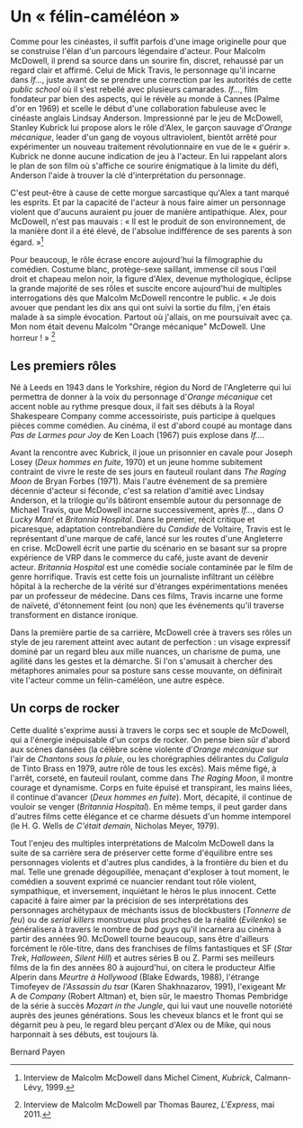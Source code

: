 # Un «&nbsp;félin-caméléon&nbsp;»

Comme pour les cinéastes, il suffit parfois d'une image originelle pour que se construise l'élan d'un parcours légendaire d'acteur. Pour Malcolm McDowell, il prend sa source dans un sourire fin, discret, rehaussé par un regard clair et affirmé. Celui de Mick Travis, le personnage qu'il incarne dans *If...*, juste avant de se prendre une correction par les autorités de cette *public school* où il s'est rebellé avec plusieurs camarades. *If...*, film fondateur par bien des aspects, qui le révèle au monde à Cannes (Palme d'or en 1969) et scelle le début d'une collaboration fabuleuse avec le cinéaste anglais Lindsay Anderson. Impressionné par le jeu de McDowell, Stanley Kubrick lui propose alors le rôle d'Alex, le garçon sauvage d'*Orange mécanique*, leader d'un gang de voyous ultraviolent, bientôt arrêté pour expérimenter un nouveau traitement révolutionnaire en vue de le «&nbsp;guérir&nbsp;». Kubrick ne donne aucune indication de jeu à l'acteur. En lui rappelant alors le plan de son film où s'affiche ce sourire énigmatique à la limite du défi, Anderson l'aide à trouver la clé d'interprétation du personnage.

C'est peut-être à cause de cette morgue sarcastique qu'Alex a tant marqué les esprits. Et par la capacité de l'acteur à nous faire aimer un personnage violent que d'aucuns auraient pu jouer de manière antipathique. Alex, pour McDowell, n'est pas mauvais&nbsp;: «&nbsp;Il est le produit de son environnement, de la manière dont il a été élevé, de l'absolue indifférence de ses parents à son égard.&nbsp;»[^1]

Pour beaucoup, le rôle écrase encore aujourd'hui la filmographie du comédien. Costume blanc, protège-sexe saillant, immense cil sous l'œil droit et chapeau melon noir, la figure d'Alex, devenue mythologique, éclipse la grande majorité de ses rôles et suscite encore aujourd'hui de multiples interrogations dès que Malcolm McDowell rencontre le public. «&nbsp;Je dois avouer que pendant les dix ans qui ont suivi la sortie du film, j'en étais malade à sa simple évocation. Partout où j'allais, on me poursuivait avec ça. Mon nom était devenu Malcolm "Orange mécanique" McDowell. Une horreur&nbsp;!&nbsp;» [^2]

## Les premiers rôles

Né à Leeds en 1943 dans le Yorkshire, région du Nord de l'Angleterre qui lui permettra de donner à la voix du personnage d'*Orange mécanique* cet accent noble au rythme presque doux, il fait ses débuts à la Royal Shakespeare Company comme accessoiriste, puis participe à quelques pièces comme comédien. Au cinéma, il est d'abord coupé au montage dans *Pas de Larmes pour Joy* de Ken Loach (1967) puis explose dans *If...*.

Avant la rencontre avec Kubrick, il joue un prisonnier en cavale pour Joseph Losey (*Deux hommes en fuite*, 1970) et un jeune homme subitement contraint de vivre le reste de ses jours en fauteuil roulant dans *The Raging Moon* de Bryan Forbes (1971). Mais l'autre événement de sa première décennie d'acteur si féconde, c'est sa relation d'amitié avec Lindsay Anderson, et la trilogie qu'ils bâtiront ensemble autour du personnage de Michael Travis, que McDowell incarne successivement, après *If...*, dans *O Lucky Man!* et *Britannia Hospital*. Dans le premier, récit critique et picaresque, adaptation contrebandière du *Candide* de Voltaire, Travis est le représentant d'une marque de café, lancé sur les routes d'une Angleterre en crise. McDowell écrit une partie du scénario en se basant sur sa propre expérience de VRP dans le commerce du café, juste avant de devenir acteur. *Britannia Hospital* est une comédie sociale contaminée par le film de genre horrifique. Travis est cette fois un journaliste infiltrant un célèbre hôpital à la recherche de la vérité sur d'étranges expérimentations menées par un professeur de médecine. Dans ces films, Travis incarne une forme de naïveté, d'étonnement feint (ou non) que les événements qu'il traverse transforment en distance ironique.

Dans la première partie de sa carrière, McDowell crée à travers ses rôles un style de jeu rarement atteint avec autant de perfection&nbsp;: un visage expressif dominé par un regard bleu aux mille nuances, un charisme de puma, une agilité dans les gestes et la démarche. Si l'on s'amusait à chercher des métaphores animales pour sa posture sans cesse mouvante, on définirait vite l'acteur comme un félin-caméléon, une autre espèce.

## Un corps de rocker

Cette dualité s'exprime aussi à travers le corps sec et souple de McDowell, qui a l'énergie inépuisable d'un corps de rocker. On pense bien sûr d'abord aux scènes dansées (la célèbre scène violente d'*Orange mécanique* sur l'air de *Chantons sous la pluie*, ou les chorégraphies délirantes du *Caligula* de Tinto Brass en 1979, autre rôle de tous les excès). Mais même figé, à l'arrêt, corseté, en fauteuil roulant, comme dans *The Raging Moon*, il montre courage et dynamisme. Corps en fuite épuisé et transpirant, les mains liées, il continue d'avancer (*Deux hommes en fuite*). Mort, décapité, il continue de vouloir se venger (*Britannia Hospital*). En même temps, il peut garder dans d'autres films cette élégance et ce charme désuets d'un homme intemporel (le H.&nbsp;G. Wells de *C'était demain*, Nicholas Meyer, 1979).

Tout l'enjeu des multiples interprétations de Malcolm McDowell dans la suite de sa carrière sera de préserver cette forme d'équilibre entre ses personnages violents et d'autres plus candides, à la frontière du bien et du mal. Telle une grenade dégoupillée, menaçant d'exploser à tout moment, le comédien a souvent exprimé ce nuancier rendant tout rôle violent, sympathique, et inversement, inquiétant le héros le plus innocent. Cette capacité à faire aimer par la précision de ses interprétations des personnages archétypaux de méchants issus de blockbusters (*Tonnerre de feu*) ou de *serial killers* monstrueux plus proches de la réalité (*Evilenko*) se généralisera à travers le nombre de *bad guys* qu'il incarnera au cinéma à partir des années 90. McDowell tourne beaucoup, sans être d'ailleurs forcément le rôle-titre, dans des franchises de films fantastiques et SF (*Star Trek*, *Halloween*, *Silent Hill*) et autres séries B ou Z. Parmi ses meilleurs films de la fin des années 80 à aujourd'hui, on citera le producteur Alfie Alperin dans *Meurtre à Hollywood* (Blake Edwards, 1988), l'étrange Timofeyev de *l'Assassin du tsar* (Karen Shakhnazarov, 1991), l'exigeant Mr A de *Company* (Robert Altman) et, bien sûr, le maestro Thomas Pembridge de la série à succès *Mozart in the Jungle*, qui lui vaut une nouvelle notoriété auprès des jeunes générations. Sous les cheveux blancs et le front qui se dégarnit peu à peu, le regard bleu perçant d'Alex ou de Mike, qui nous harponnait à ses débuts, est toujours là.

Bernard Payen

[^1]: Interview de Malcolm McDowell dans Michel Ciment, *Kubrick*, Calmann-Lévy, 1999.
[^2]: Interview de Malcolm McDowell par Thomas Baurez, *L'Express*, mai 2011.